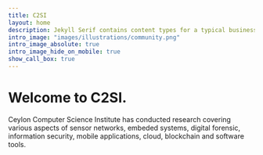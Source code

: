 ```yaml
---
title: C2SI
layout: home
description: Jekyll Serif contains content types for a typical business website. The theme is fully responsive, blazing fast and artfully illustrated.
intro_image: "images/illustrations/community.png"
intro_image_absolute: true
intro_image_hide_on_mobile: true
show_call_box: true
---
```


# Welcome to C2SI.

Ceylon Computer Science Institute has conducted research covering various aspects of sensor networks, embeded systems, digital forensic, information security, mobile applications, cloud, blockchain and software tools.
